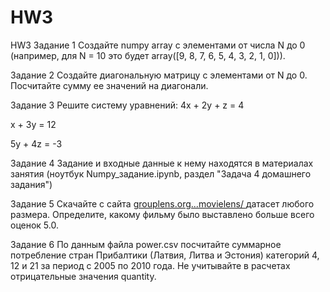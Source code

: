 # HW3
HW3
Задание 1
Создайте numpy array с элементами от числа N до 0 (например, для N = 10 это будет array([9, 8, 7, 6, 5, 4, 3, 2, 1, 0])).

Задание 2
Создайте диагональную матрицу с элементами от N до 0. Посчитайте сумму ее значений на диагонали.

Задание 3
Решите систему уравнений:
4x + 2y + z = 4

x + 3y = 12

5y + 4z = -3

Задание 4
Задание и входные данные к нему находятся в материалах занятия (ноутбук Numpy_задание.ipynb, раздел "Задача 4 домашнего задания")

Задание 5
Скачайте с сайта [grouplens.org...movielens/ ](https://grouplens.org/datasets/movielens/) датасет любого размера. Определите, какому фильму было выставлено больше всего оценок 5.0.

Задание 6
По данным файла power.csv посчитайте суммарное потребление стран Прибалтики (Латвия, Литва и Эстония) категорий 4, 12 и 21 за период с 2005 по 2010 года. Не учитывайте в расчетах отрицательные значения quantity.
